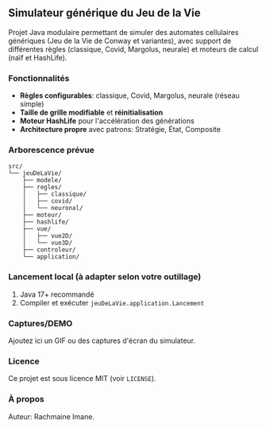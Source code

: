 ## Simulateur générique du Jeu de la Vie

Projet Java modulaire permettant de simuler des automates cellulaires génériques (Jeu de la Vie de Conway et variantes), avec support de différentes règles (classique, Covid, Margolus, neurale) et moteurs de calcul (naïf et HashLife).

### Fonctionnalités
- **Règles configurables**: classique, Covid, Margolus, neurale (réseau simple)
- **Taille de grille modifiable** et **réinitialisation**
- **Moteur HashLife** pour l'accélération des générations
- **Architecture propre** avec patrons: Stratégie, État, Composite

### Arborescence prévue
```text
src/
└── jeuDeLaVie/
    ├── modele/
    ├── regles/
    │   ├── classique/
    │   ├── covid/
    │   └── neuronal/
    ├── moteur/
    ├── hashlife/
    ├── vue/
    │   ├── vue2D/
    │   └── vue3D/
    ├── controleur/
    └── application/
```

### Lancement local (à adapter selon votre outillage)
1. Java 17+ recommandé
2. Compiler et exécuter `jeuDeLaVie.application.Lancement`

### Captures/DEMO
Ajoutez ici un GIF ou des captures d'écran du simulateur.

### Licence
Ce projet est sous licence MIT (voir `LICENSE`).

### À propos
Auteur: Rachmaine Imane. 


